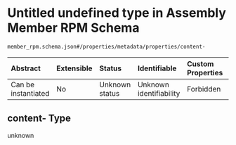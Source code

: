 # Untitled undefined type in Assembly Member RPM Schema

```txt
member_rpm.schema.json#/properties/metadata/properties/content-
```



| Abstract            | Extensible | Status         | Identifiable            | Custom Properties | Additional Properties | Access Restrictions | Defined In                                                                        |
| :------------------ | :--------- | :------------- | :---------------------- | :---------------- | :-------------------- | :------------------ | :-------------------------------------------------------------------------------- |
| Can be instantiated | No         | Unknown status | Unknown identifiability | Forbidden         | Allowed               | none                | [member\_rpm.schema.json\*](../out/member_rpm.schema.json "open original schema") |

## content- Type

unknown
